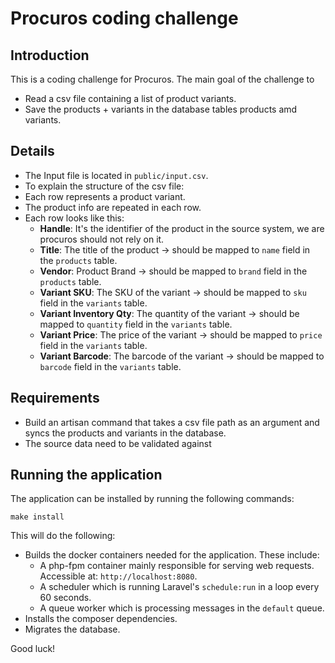 # Procuros coding challenge

## Introduction
This is a coding challenge for Procuros. The main goal of the challenge to 
- Read a csv file containing a list of product variants.
- Save the products + variants in the database tables products amd variants.

## Details
- The Input file is located in `public/input.csv`.
- To explain the structure of the csv file:
- Each row represents a product variant.
- The product info are repeated in each row.
- Each row looks like this:
  - **Handle**: It's the identifier of the product in the source system, we are procuros should not rely on it.
  - **Title**: The title of the product -> should be mapped to `name` field in the `products` table.
  - **Vendor**: Product Brand -> should be mapped to `brand` field in the `products` table.
  - **Variant SKU**: The SKU of the variant -> should be mapped to `sku` field in the `variants` table.
  - **Variant Inventory Qty**: The quantity of the variant -> should be mapped to `quantity` field in the `variants` table.
  - **Variant Price**: The price of the variant -> should be mapped to `price` field in the `variants` table.
  - **Variant Barcode**: The barcode of the variant -> should be mapped to `barcode` field in the `variants` table.

## Requirements
- Build an artisan command that takes a csv file path as an argument and syncs the products and variants in the database.
- The source data need to be validated against 

## Running the application
The application can be installed by running the following commands:

```
make install
```

This will do the following:
- Builds the docker containers needed for the application. These include:
    - A php-fpm container mainly responsible for serving web requests. Accessible at: `http://localhost:8080`.
    - A scheduler which is running Laravel's `schedule:run` in a loop every 60 seconds.
    - A queue worker which is processing messages in the `default` queue.
- Installs the composer dependencies.
- Migrates the database.

Good luck!
